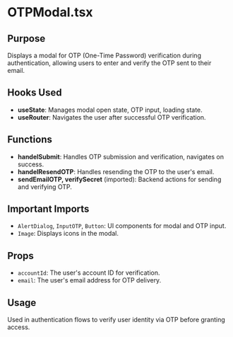 # OTPModal.tsx

## Purpose
Displays a modal for OTP (One-Time Password) verification during authentication, allowing users to enter and verify the OTP sent to their email.

## Hooks Used
- **useState**: Manages modal open state, OTP input, loading state.
- **useRouter**: Navigates the user after successful OTP verification.

## Functions
- **handelSubmit**: Handles OTP submission and verification, navigates on success.
- **handelResendOTP**: Handles resending the OTP to the user's email.
- **sendEmailOTP, verifySecret** (imported): Backend actions for sending and verifying OTP.

## Important Imports
- `AlertDialog`, `InputOTP`, `Button`: UI components for modal and OTP input.
- `Image`: Displays icons in the modal.

## Props
- `accountId`: The user's account ID for verification.
- `email`: The user's email address for OTP delivery.

## Usage
Used in authentication flows to verify user identity via OTP before granting access.
